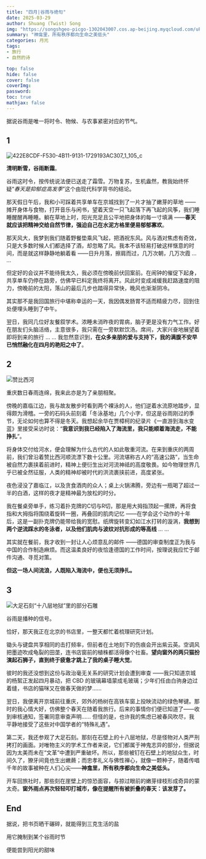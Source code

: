 ```yaml
---
title: "四月|谷雨与绝句"
date: 2025-03-29
author: Shuang (Twist) Song
img: "https://songshgeo-picgo-1302043007.cos.ap-beijing.myqcloud.com/uPic/POTDF7.png"
summary: "神龛里，所有秩序都向生命之美低头"
categories: 月光
tags:
- 旅行
- 自然的诗

top: false
hide: false
cover: false
coverImg:
password:
toc: true
mathjax: false
---
```


据说谷雨是唯一将时令、物候、与农事紧密对应的节气。

## 1

![422E8CDF-F530-4B11-9131-1729193AC307_1_105_c](https://songshgeo-picgo-1302043007.cos.ap-beijing.myqcloud.com/uPic/422E8CDF-F530-4B11-9131-1729193AC307_1_105_c.jpeg)

**清明断雪，谷雨断霜**。

谷雨这时令，按传统说法便已送走了霜雪。万物复苏，生机盎然，教我始终怀疑“*春天是抑郁症高发季*”这个由现代科学背书的结论。

那天假日午后，我和小可踩着共享单车在京城找到了一片才抽了嫩芽的草地 ——摊开身体与食物，打开音乐与闲书，望着天空一只飞起落下再飞起的风筝，我们睡睡醒醒再睡睡。躺在草地上时，阳光充足且公平地把身体的每一寸填满 ——**春天就应该把精神交给自然节律，强迫自己在水泥方格里便易郁郁寡欢**。

那天风大，我梦到我们随着野餐垫乘风飞起，把酒祝东风。风与酒对焦虑有奇效，只是大多数时候人们都选择了酒，却忽略了风。我本不该轻易打破这样惬意的时间，而是就这样静静地躺着看 ——日升月落，擦肩而过，几万次朝，几万次霞 ... ...

但定好的会议并不能待我太久，我必须在傍晚前伏回案前。在闹钟的催促下起身，共享单车仍停在路旁，仿佛早已料定我终将离开。风此时变成减缓我赶路速度的阻力，傍晚前的太阳，落山的最后几步也踏得异常快，晚风也渐渐阴冷。

其实那不是我回国旅行中堪称幸运的一天，我因偶发肠胃不适而精疲力尽，回到住处便埋头睡到了中午。

翌日，我同几位好友餐叙学术。浓睡未消昨夜的胃病，脑子更是没有力气工作。好在朋友们头脑活络，主意很多，我只需在一旁默默饮汤。席间，大家兴奋地展望着即将到来的旅行 ... ... 我忽然意识到，**在众多亲朋的爱与支持下，我的满腹不安早已悄然融化在四月的艳阳之中了**。

## 2

![赞比西河](https://songshgeo-picgo-1302043007.cos.ap-beijing.myqcloud.com/uPic/FC05E443-B186-4EB8-B167-476245117E1F_1_105_c.jpeg)

重庆数日春雨连绵，我来此亦是为了亲朋相聚。

傍晚的嘉临江边，我与故友散步时看到两个裸泳的人，他们逆着水流原地踏步，显得颇为滑稽。一旁的石码头前刻着「冬泳基地」几个小字，但这是谷雨刚过的季节，无论如何也算不得是冬天。我想起余华在贾樟柯的纪录片《一直游到海水变蓝》里接受采访时说：“**我意识到我已经陷入了海流里，我只能顺着海流走，不能挣扎**”。

将身体交付给河水，便会理解为什么古代的人如此敬重河流。在来到重庆的两周前，我们曾沿着赞比西河顺流漂下数十公里。河流堪称古人的“高速公路”，当生命被自然力裹挟着前进时，精神上便衍生出对河流神祗的高度敬畏。如今物理世界几乎已被全然征服，人类的精神却被时代的洪流裹挟前进，高度紧张。

夜色浸没了嘉临江，以及贪食酒肉的众人；桌上火锅沸腾，旁边有一瓶喝了超过一半的白酒，这样的夜才是精神最为放松的时分。

我在餐桌旁单手，练习着扑克牌的C切与R切，那是用大拇指顶起一摞牌，再将食指和大拇指将围绕着旋转一圈，再叠回的肌肉记忆 ——在学会这个动作的十年后，这是一副扑克牌仍能带给我的宽慰。纸牌旋转变幻如江水打转的漩涡，**我想到两个逆流踩水的冬泳者，以及他们肌肉与波纹对抗形成的等高线** ... ...

其实就在餐前，我才收到一封让人心烦意乱的邮件 ——德国的审查制度正为我与中国的合作制造麻烦。而这温柔良好的夜恰逢德国的工作时间，按理说我应忙于邮件沟通、寻觅对策。

**但这一场人间流浪，人既陷入海流中，便也无须挣扎。**

## 3

![大足石刻“十八层地狱”里的部分石雕](https://songshgeo-picgo-1302043007.cos.ap-beijing.myqcloud.com/uPic/FAE12C16-94F0-4EEF-A31F-F8584B7011FE_1_105_c.jpeg)

谷雨是播种的信号。

恰好，那天我正在北京的书店里，一整天都忙着梳理研究计划。

锄头与键盘共享相同的击打频率，但前者在土地刻下的伤痕会开出紫云英。空调风把墨迹吹成龟裂的田垄，连书店窗前的植株都活得像个社畜。**望向窗外的两只猫扮演起石狮子，直到终于疲惫才跳上了我的桌子睡大觉**。

彼时的我还没想到这份与政治毫无关系的研究计划会遭到审查 ——我只知道京城的杨絮正发起四月暴动，把 CBD 的玻璃幕墙蒙成毛玻璃；少年们任由白驹身边过着缝，书店的猫咪又在做春天做的梦......

翌日，我便离开京城前往重庆，郊外的杨树在高铁车窗上投映流动的绿色琴键。那时的我心情大好，仿佛整个春天在随着我旅行。后来的事情你们便已知道了——收到审核通知，签署同意审查声明...... 但怪的是，也许我的焦虑已被春风吹尽，我平静地接受了这些对中国学者的“特殊礼遇”。

第二天，我还参观了大足石刻。那刻在石壁上的十八层地狱，尽是怪物对人类严刑拷打的画面。对唯物主义的学术工作者来说，它们都属于神鬼志异的部分，但据说因为太美而未在“文革”中遭到严重破坏。所以，那些被钉在石壁上的地狱众生，时间久了，獠牙间竟也生出嫩蕨；而忠孝礼义与佛性禅心，就像一颗种子，随着传唱千年的故事被种在人们心尖——**神龛里，所有秩序都向生命之美低头。**

开车回旅社时，那些刻在崖壁上的惊恐面容，与掠过眼前的嫩芽绿枝形成奇异的蒙太奇。**窗外雨点再次轻轻叩打城市，像在提醒所有被折叠的春天：该发芽了。**

## End

据说，把书页晒干碾碎，就能得到三克生活的盐

用它腌制到某个谷雨时节

便能尝到阳光的甜味
